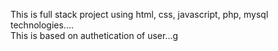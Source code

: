 This is full stack project using html, css, javascript, php, mysql technologies.... <br />
This is based on authetication of user...g 
